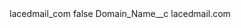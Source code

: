 <?xml version="1.0" encoding="UTF-8"?>
<CustomMetadata xmlns="http://soap.sforce.com/2006/04/metadata" xmlns:xsi="http://www.w3.org/2001/XMLSchema-instance" xmlns:xsd="http://www.w3.org/2001/XMLSchema">
    <label>lacedmail_com</label>
    <protected>false</protected>
    <values>
        <field>Domain_Name__c</field>
        <value xsi:type="xsd:string">lacedmail.com</value>
    </values>
</CustomMetadata>
